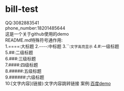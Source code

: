 bill-test
==== 
QQ:3082883541  
phone_number:18201485644  
这是一个关于github使用的demo  
README.md特殊符号通作用:  
1.====:大标题 
2.----:中标题 
3.\`\`:`文字高亮显示` 
4.#:一级标题   
5.##:二级标题   
6.###:三级标题  
7.####:四级标题  
8.#####:五级标题  
9.######:六级标题  
10:\[文字内容\]\(链接\):文字内容跳转链接
    案例:[百度demo](www.baidu.com) 


